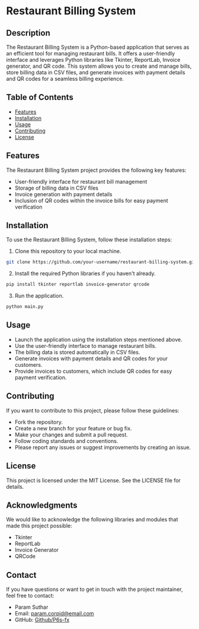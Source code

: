 # Restaurant Billing System

## Description

The Restaurant Billing System is a Python-based application that serves as an efficient tool for managing restaurant bills. It offers a user-friendly interface and leverages Python libraries like Tkinter, ReportLab, Invoice generator, and QR code. This system allows you to create and manage bills, store billing data in CSV files, and generate invoices with payment details and QR codes for a seamless billing experience.

## Table of Contents

- [Features](#features)
- [Installation](#installation)
- [Usage](#usage)
- [Contributing](#contributing)
- [License](#license)

## Features

The Restaurant Billing System project provides the following key features:

- User-friendly interface for restaurant bill management
- Storage of billing data in CSV files
- Invoice generation with payment details
- Inclusion of QR codes within the invoice bills for easy payment verification

## Installation

To use the Restaurant Billing System, follow these installation steps:

1. Clone this repository to your local machine.

```bash
git clone https://github.com/your-username/restaurant-billing-system.git
```
2. Install the required Python libraries if you haven't already.
```bash
pip install tkinter reportlab invoice-generator qrcode
```

3. Run the application.
```bash
python main.py
```

## Usage
- Launch the application using the installation steps mentioned above.
- Use the user-friendly interface to manage restaurant bills.
- The billing data is stored automatically in CSV files.
- Generate invoices with payment details and QR codes for your customers.
- Provide invoices to customers, which include QR codes for easy payment verification.

## Contributing
If you want to contribute to this project, please follow these guidelines:
- Fork the repository.
- Create a new branch for your feature or bug fix.
- Make your changes and submit a pull request.
- Follow coding standards and conventions.
- Please report any issues or suggest improvements by creating an issue.

## License
This project is licensed under the MIT License. See the LICENSE file for details.

## Acknowledgments
We would like to acknowledge the following libraries and modules that made this project possible:

- Tkinter
- ReportLab
- Invoice Generator
- QRCode

## Contact
If you have questions or want to get in touch with the project maintainer, feel free to contact:
- Param Suthar
- Email: param.corpid@email.com
- GitHub: [Github/P6s-fx](https://github.com/P6s-fx)
